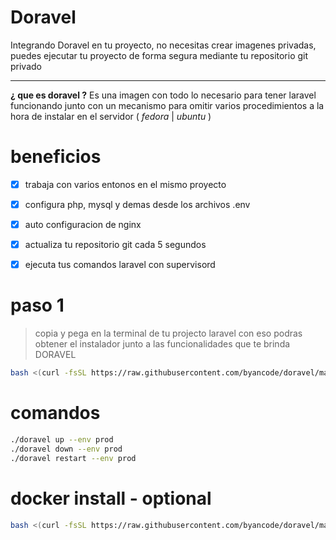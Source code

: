 # Doravel

Integrando Doravel en tu proyecto, no necesitas crear imagenes privadas, puedes ejecutar tu proyecto de forma segura mediante tu repositorio git privado

---

**¿ que es doravel ?**
Es una imagen con todo lo necesario para tener laravel funcionando junto con un mecanismo para omitir varios procedimientos a la hora de instalar en el servidor ( *fedora* | *ubuntu* )

# beneficios
- [x] trabaja con varios entonos en el mismo proyecto
- [x] configura php, mysql y demas desde los archivos .env
- [x] auto configuracion de nginx
- [x] actualiza tu repositorio git cada 5 segundos
- [x] ejecuta tus comandos laravel con supervisord


# paso 1
> copia y pega en la terminal de tu projecto laravel
> con eso podras obtener el instalador junto a las
> funcionalidades que te brinda DORAVEL

```bash
bash <(curl -fsSL https://raw.githubusercontent.com/byancode/doravel/main/bin/init)
```

# comandos

```bash
./doravel up --env prod
./doravel down --env prod
./doravel restart --env prod
```

# docker install - optional


```bash
bash <(curl -fsSL https://raw.githubusercontent.com/byancode/doravel/main/bin/docker)
```